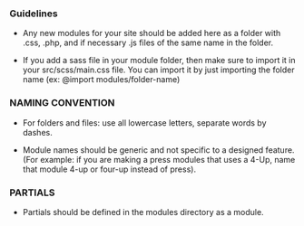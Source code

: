 ### Guidelines

- Any new modules for your site should be added here as a folder with .css, .php, and if necessary .js files of the same name in the folder.

- If you add a sass file in your module folder, then make sure to import it in your src/scss/main.css file. You can import it by just importing the folder name (ex: @import modules/folder-name)

### NAMING CONVENTION 
- For folders and files: use all lowercase letters, separate words by dashes.

- Module names should be generic and not specific to a designed feature. (For example: if you are making a press modules that uses a 4-Up, name that module 4-up or four-up instead of press).

### PARTIALS
- Partials should be defined in the modules directory as a module.

